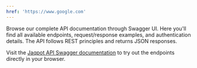 ```yaml
---
href: 'https://www.google.com'
---
```

Browse our complete API documentation through Swagger UI. Here you'll find all available endpoints, request/response examples, and authentication details. The API follows REST principles and returns JSON responses.

Visit the [Jaqpot API Swagger documentation](https://api.jaqpot.org) to try out the endpoints directly in your browser.
